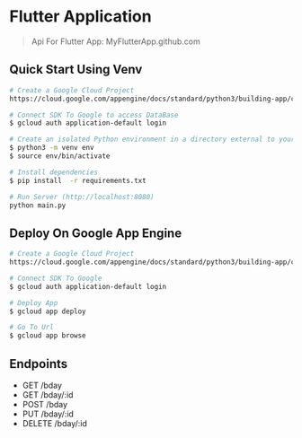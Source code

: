 # Flutter Application

> Api For Flutter App: MyFlutterApp.github.com

## Quick Start Using Venv

``` bash
# Create a Google Cloud Project
https://cloud.google.com/appengine/docs/standard/python3/building-app/creating-gcp-project

# Connect SDK To Google to access DataBase
$ gcloud auth application-default login

# Create an isolated Python environment in a directory external to your project and activate it:
$ python3 -m venv env
$ source env/bin/activate

# Install dependencies
$ pip install  -r requirements.txt

# Run Server (http://localhost:8080)
python main.py
```

## Deploy On Google App Engine

``` bash
# Create a Google Cloud Project
https://cloud.google.com/appengine/docs/standard/python3/building-app/creating-gcp-project

# Connect SDK To Google 
$ gcloud auth application-default login

# Deploy App
$ gcloud app deploy

# Go To Url
$ gcloud app browse

```

## Endpoints

* GET     /bday
* GET     /bday/:id
* POST    /bday
* PUT     /bday/:id
* DELETE  /bday/:id